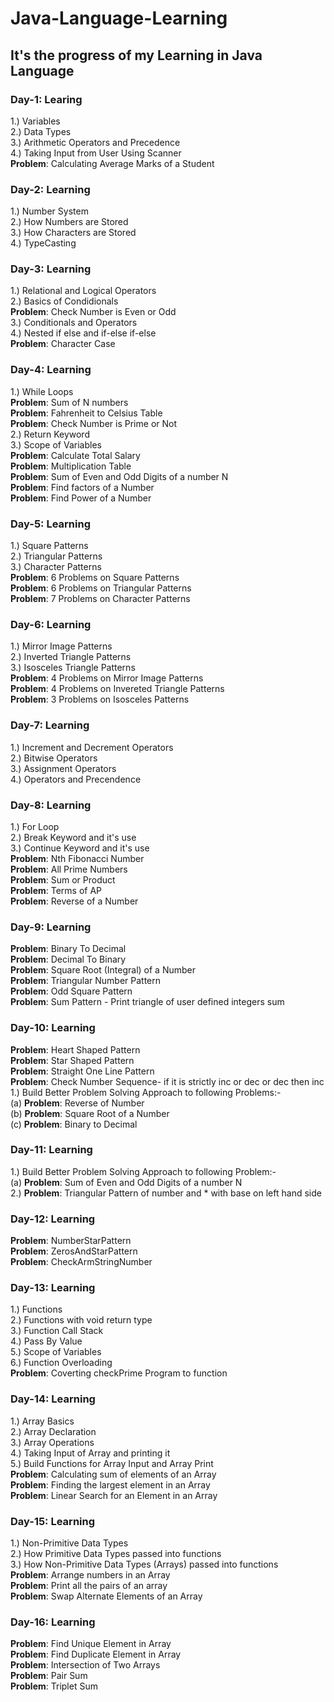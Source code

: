 # Java-Language-Learning
## It's the progress of my Learning in Java Language
### Day-1: Learing
1.) Variables\
2.) Data Types\
3.) Arithmetic Operators and Precedence\
4.) Taking Input from User Using Scanner\
**Problem**: Calculating Average Marks of a Student

### Day-2: Learning
1.) Number System\
2.) How Numbers are Stored\
3.) How Characters are Stored\
4.) TypeCasting

### Day-3: Learning
1.) Relational and Logical Operators\
2.) Basics of Condidionals\
**Problem**: Check Number is Even or Odd\
3.) Conditionals and Operators\
4.) Nested if else and if-else if-else\
**Problem**: Character Case

### Day-4: Learning
1.) While Loops\
**Problem**: Sum of N numbers\
**Problem**: Fahrenheit to Celsius Table\
**Problem**: Check Number is Prime or Not\
2.) Return Keyword\
3.) Scope of Variables\
**Problem**: Calculate Total Salary\
**Problem**: Multiplication Table\
**Problem**: Sum of Even and Odd Digits of a number N\
**Problem**: Find factors of a Number\
**Problem**: Find Power of a Number

### Day-5: Learning
1.) Square Patterns\
2.) Triangular Patterns\
3.) Character Patterns\
**Problem**: 6 Problems on Square Patterns\
**Problem**: 6 Problems on Triangular Patterns\
**Problem**: 7 Problems on Character Patterns

### Day-6: Learning
1.) Mirror Image Patterns\
2.) Inverted Triangle Patterns\
3.) Isosceles Triangle Patterns\
**Problem**: 4 Problems on Mirror Image Patterns\
**Problem**: 4 Problems on Invereted Triangle Patterns\
**Problem**: 3 Problems on Isosceles Patterns


### Day-7: Learning
1.) Increment and Decrement Operators\
2.) Bitwise Operators\
3.) Assignment Operators\
4.) Operators and Precendence

### Day-8: Learning
1.) For Loop\
2.) Break Keyword and it's use\
3.) Continue Keyword and it's use\
**Problem**: Nth Fibonacci Number\
**Problem**: All Prime Numbers\
**Problem**: Sum or Product\
**Problem**: Terms of AP\
**Problem**: Reverse of a Number

### Day-9: Learning
**Problem**: Binary To Decimal\
**Problem**: Decimal To Binary\
**Problem**: Square Root (Integral) of a Number\
**Problem**: Triangular Number Pattern\
**Problem**: Odd Square Pattern\
**Problem**: Sum Pattern - Print triangle of user defined integers sum

### Day-10: Learning
**Problem**: Heart Shaped Pattern\
**Problem**: Star Shaped Pattern\
**Problem**: Straight One Line Pattern\
**Problem**: Check Number Sequence- if it is strictly inc or dec or dec then inc\
1.) Build Better Problem Solving Approach to following Problems:-\
(a) **Problem**: Reverse of Number\
(b) **Problem**: Square Root of a Number\
(c) **Problem**: Binary to Decimal

### Day-11: Learning
1.) Build Better Problem Solving Approach to following Problem:-\
(a) **Problem**: Sum of Even and Odd Digits of a number N\
2.) **Problem**: Triangular Pattern of number and * with base on left hand side


### Day-12: Learning
**Problem**: NumberStarPattern\
**Problem**: ZerosAndStarPattern\
**Problem**: CheckArmStringNumber


### Day-13: Learning
1.) Functions\
2.) Functions with void return type\
3.) Function Call Stack\
4.) Pass By Value\
5.) Scope of Variables\
6.) Function Overloading\
**Problem**: Coverting checkPrime Program to function

### Day-14: Learning
1.) Array Basics\
2.) Array Declaration\
3.) Array Operations\
4.) Taking Input of Array and printing it\
5.) Build Functions for Array Input and Array Print\
**Problem**: Calculating sum of elements of an Array\
**Problem**: Finding the largest element in an Array \
**Problem**: Linear Search for an Element in an Array

### Day-15: Learning
1.) Non-Primitive Data Types\
2.) How Primitive Data Types passed into functions\
3.) How Non-Primitive Data Types (Arrays) passed into functions\
**Problem**: Arrange numbers in an Array\
**Problem**: Print all the pairs of an array\
**Problem**: Swap Alternate Elements of an Array

### Day-16: Learning
**Problem**: Find Unique Element in Array\
**Problem**: Find Duplicate Element in Array\
**Problem**: Intersection of Two Arrays\
**Problem**: Pair Sum\
**Problem**: Triplet Sum
